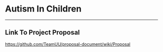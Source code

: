 # Autism In Children
***
## Link To Project Proposal
https://github.com/TeamUU/proposal-document/wiki/Proposal


